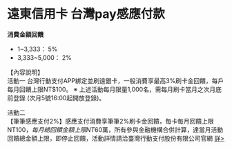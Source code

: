 # 遠東信用卡 台灣pay感應付款

**消費金額回饋**
- 1~3,333： 5%
- 3,333~5,000： 2%

【內容說明】<br>
活動一
台灣行動支付APP綁定並刷遠銀卡，一般消費享最高3%刷卡金回饋，每戶每月回饋上限NT$100。
※ 上述活動每月限量1,000名，需每月刷卡當月之次月底前登錄 (次月5號16:00起開放登錄)。

活動二<br>
【筆筆感應支付2%】感應支付消費享筆筆2%刷卡金回饋，每卡每月回饋上限NT$100，每月總回饋金額上限NT$60萬，所有參與金融機構合併計算，達當月活動回饋總金額上限，即停止回饋，活動詳情請洽臺灣行動支付股份有限公司官網 [詳>](https://www.twmp.com.tw/Act252percent)
